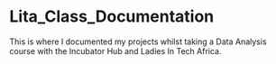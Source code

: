 # Lita_Class_Documentation
This is where I documented my projects whilst taking a Data Analysis course with the Incubator Hub and Ladies In Tech Africa.
